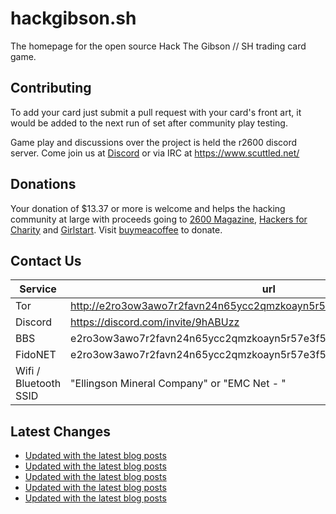 # hackgibson.sh
The homepage for the open source Hack The Gibson // SH trading card game.


## Contributing

To add your card just submit a pull request with your card's front art, it would be added to the next run of set after community play testing.

Game play and discussions over the project is held the r2600 discord server. Come join us at [Discord](https://discord.com/invite/9hABUzz) or via IRC at https://www.scuttled.net/


## Donations

Your donation of $13.37 or more is welcome and helps the hacking community at large with proceeds going to [2600 Magazine](https://2600.com/), [Hackers for Charity](https://hackersforcharity.org) and [Girlstart](https://girlstart.org).  Visit [buymeacoffee](https://www.buymeacoffee.com/hackgibson.sh) to donate.


## Contact Us

Service | url
-|-
Tor | http://e2ro3ow3awo7r2favn24n65ycc2qmzkoayn5r57e3f56nvjwdcgg32ad.onion
Discord | https://discord.com/invite/9hABUzz
BBS | e2ro3ow3awo7r2favn24n65ycc2qmzkoayn5r57e3f56nvjwdcgg32ad.onion:23
FidoNET | e2ro3ow3awo7r2favn24n65ycc2qmzkoayn5r57e3f56nvjwdcgg32ad.onion:24554
Wifi / Bluetooth SSID | "Ellingson Mineral Company" or "EMC Net - <fidonet address>"

## Latest Changes
<!-- BLOG-POST-LIST:START -->
- [Updated with the latest blog posts](https://github.com/DFW2600/hackgibson.sh/commit/ea73496a6a5741395f68284b6368fe70a7e4059d)
- [Updated with the latest blog posts](https://github.com/DFW2600/hackgibson.sh/commit/22ba5e310d3b966ac32d976b85e49a11346f313a)
- [Updated with the latest blog posts](https://github.com/DFW2600/hackgibson.sh/commit/a2295b37ec5975c7e81efd113ce697f46a6f8089)
- [Updated with the latest blog posts](https://github.com/DFW2600/hackgibson.sh/commit/f87b769acee600d84339a553866f306b94e556c5)
- [Updated with the latest blog posts](https://github.com/DFW2600/hackgibson.sh/commit/9c99c0f8333d11c47aea45592bbbfaf9f0496d2d)
<!-- BLOG-POST-LIST:END -->
